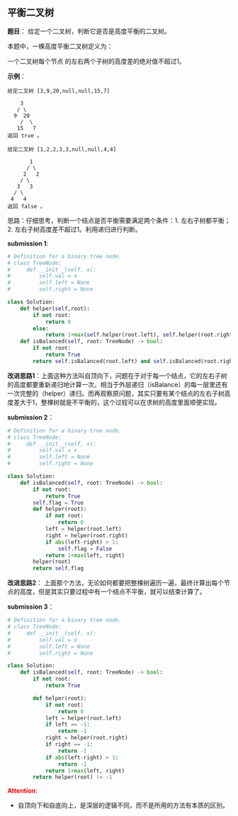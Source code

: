 ## 平衡二叉树
**题目**：
给定一个二叉树，判断它是否是高度平衡的二叉树。

本题中，一棵高度平衡二叉树定义为：

一个二叉树每个节点 的左右两个子树的高度差的绝对值不超过1。

**示例**：
```
给定二叉树 [3,9,20,null,null,15,7]

    3
   / \
  9  20
    /  \
   15   7
返回 true 。
```
```
给定二叉树 [1,2,2,3,3,null,null,4,4]

       1
      / \
     2   2
    / \
   3   3
  / \
 4   4
返回 false 。
```

思路：仔细思考，判断一个结点是否平衡需要满足两个条件：1. 左右子树都平衡；2. 左右子树高度差不超过1。利用递归进行判断。

**submission 1**:
```python
# Definition for a binary tree node.
# class TreeNode:
#     def __init__(self, x):
#         self.val = x
#         self.left = None
#         self.right = None

class Solution:
    def helper(self,root):
        if not root:
            return 0
        else:
            return 1+max(self.helper(root.left), self.helper(root.right))
    def isBalanced(self, root: TreeNode) -> bool:
        if not root:
            return True
        return self.isBalanced(root.left) and self.isBalanced(root.right) and abs(self.helper(root.left)-self.helper(root.right)) <= 1
```


**改进思路1**：上面这种方法叫自顶向下，问题在于对于每一个结点，它的左右子树的高度都要重新递归地计算一次，相当于外层递归（isBalance）的每一层里还有一次完整的（helper）递归。而再观察原问题，其实只要有某个结点的左右子树高度差大于1，整棵树就是不平衡的，这个过程可以在求树的高度里面顺便实现。


**submission 2**：
```python
# Definition for a binary tree node.
# class TreeNode:
#     def __init__(self, x):
#         self.val = x
#         self.left = None
#         self.right = None

class Solution:
    def isBalanced(self, root: TreeNode) -> bool:
        if not root:
            return True
        self.flag = True
        def helper(root):
            if not root:
                return 0
            left = helper(root.left)
            right = helper(root.right)
            if abs(left-right) > 1:
                self.flag = False
            return 1+max(left, right)
        helper(root)
        return self.flag
```


**改进思路2**：
上面那个方法，无论如何都要把整棵树遍历一遍，最终计算出每个节点的高度，但是其实只要过程中有一个结点不平衡，就可以结束计算了。

**submission 3**：
```python
# Definition for a binary tree node.
# class TreeNode:
#     def __init__(self, x):
#         self.val = x
#         self.left = None
#         self.right = None

class Solution:
    def isBalanced(self, root: TreeNode) -> bool:
        if not root:
            return True

        def helper(root):
            if not root:
                return 0
            left = helper(root.left)
            if left == -1:
                return -1
            right = helper(root.right)
            if right == -1:
                return -1
            if abs(left-right) > 1:
                return -1
            return 1+max(left, right)
        return helper(root) != -1
```

<font color="#FF0000">**Attention**</font>:

- 自顶向下和自底向上，是深层的逻辑不同，而不是所用的方法有本质的区别。

